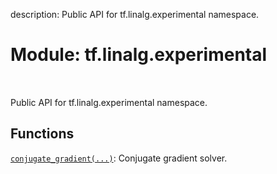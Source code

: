 description: Public API for tf.linalg.experimental namespace.

<div itemscope itemtype="http://developers.google.com/ReferenceObject">
<meta itemprop="name" content="tf.linalg.experimental" />
<meta itemprop="path" content="Stable" />
</div>

# Module: tf.linalg.experimental

<!-- Insert buttons and diff -->

<table class="tfo-notebook-buttons tfo-api nocontent" align="left">

</table>



Public API for tf.linalg.experimental namespace.



## Functions

[`conjugate_gradient(...)`](../../tf/linalg/experimental/conjugate_gradient.md): Conjugate gradient solver.

